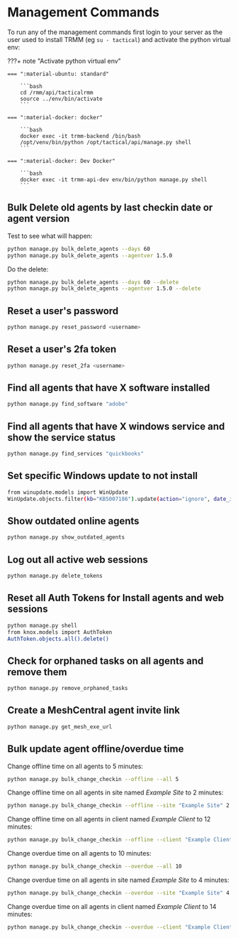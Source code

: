 # Management Commands

To run any of the management commands first login to your server as the user used to install TRMM (eg `su - tactical`) and activate the python virtual env:

???+ note "Activate python virtual env"

    === ":material-ubuntu: standard"

        ```bash
        cd /rmm/api/tacticalrmm
        source ../env/bin/activate
        ```

    === ":material-docker: docker"

        ```bash
        docker exec -it trmm-backend /bin/bash
        /opt/venv/bin/python /opt/tactical/api/manage.py shell
        ```

    === ":material-docker: Dev Docker"

        ```bash
        docker exec -it trmm-api-dev env/bin/python manage.py shell
        ```

## Bulk Delete old agents by last checkin date or agent version

Test to see what will happen:

```bash
python manage.py bulk_delete_agents --days 60
python manage.py bulk_delete_agents --agentver 1.5.0
```

Do the delete:

```bash
python manage.py bulk_delete_agents --days 60 --delete
python manage.py bulk_delete_agents --agentver 1.5.0 --delete
```

## Reset a user's password

```bash
python manage.py reset_password <username>
```

## Reset a user's 2fa token

```bash
python manage.py reset_2fa <username>
```

## Find all agents that have X software installed

```bash
python manage.py find_software "adobe"
```

## Find all agents that have X windows service and show the service status

```bash
python manage.py find_services "quickbooks"
```

## Set specific Windows update to not install

```bash
from winupdate.models import WinUpdate
WinUpdate.objects.filter(kb="KB5007186").update(action="ignore", date_installed=None)
```

## Show outdated online agents

```bash
python manage.py show_outdated_agents
```

## Log out all active web sessions

```bash
python manage.py delete_tokens
```

## Reset all Auth Tokens for Install agents and web sessions

```bash
python manage.py shell
from knox.models import AuthToken
AuthToken.objects.all().delete()
```

## Check for orphaned tasks on all agents and remove them

```bash
python manage.py remove_orphaned_tasks
```

## Create a MeshCentral agent invite link

```bash
python manage.py get_mesh_exe_url
```

## Bulk update agent offline/overdue time

Change offline time on all agents to 5 minutes:

```bash
python manage.py bulk_change_checkin --offline --all 5
```

Change offline time on all agents in site named *Example Site* to 2 minutes:

```bash
python manage.py bulk_change_checkin --offline --site "Example Site" 2
```

Change offline time on all agents in client named *Example Client* to 12 minutes:

```bash
python manage.py bulk_change_checkin --offline --client "Example Client" 12
```

Change overdue time on all agents to 10 minutes:

```bash
python manage.py bulk_change_checkin --overdue --all 10
```

Change overdue time on all agents in site named *Example Site* to 4 minutes:

```bash
python manage.py bulk_change_checkin --overdue --site "Example Site" 4
```

Change overdue time on all agents in client named *Example Client* to 14 minutes:

```bash
python manage.py bulk_change_checkin --overdue --client "Example Client" 14
```
